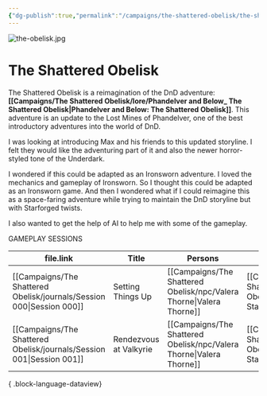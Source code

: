 ```yaml
---
{"dg-publish":true,"permalink":"/campaigns/the-shattered-obelisk/the-shattered-obelisk/","noteIcon":""}
---
```


![the-obelisk.jpg](/img/user/Campaigns/The%20Shattered%20Obelisk/images/the-obelisk.jpg)

# The Shattered Obelisk

The Shattered Obelisk is a reimagination of the DnD adventure: **[[Campaigns/The Shattered Obelisk/lore/Phandelver and Below_ The Shattered Obelisk\|Phandelver and Below: The Shattered Obelisk]]**. This adventure is an update to the Lost Mines of Phandelver, one of the best introductory adventures into the world of DnD.

I was looking at introducing Max and his friends to this updated storyline. I felt they would like the adventuring part of it and also the newer horror-styled tone of the Underdark. 

I wondered if this could be adapted as an Ironsworn adventure. I loved the mechanics and gameplay of Ironsworn. So I thought this could be adapted as an Ironsworn game. And then I wondered what if I could reimagine this as a space-faring adventure while trying to maintain the DnD storyline but with Starforged twists.

I also wanted to get the help of AI to help me with some of the gameplay.


GAMEPLAY SESSIONS


| file.link                                                                | Title                  | Persons                                                                 | Locations                                                                           |
| ------------------------------------------------------------------------ | ---------------------- | ----------------------------------------------------------------------- | ----------------------------------------------------------------------------------- |
| [[Campaigns/The Shattered Obelisk/journals/Session 000\|Session 000]] | Setting Things Up      | [[Campaigns/The Shattered Obelisk/npc/Valera Thorne\|Valera Thorne]] | [[Campaigns/The Shattered Obelisk/locations/Valkyrie Station\|Valkyrie Station]] |
| [[Campaigns/The Shattered Obelisk/journals/Session 001\|Session 001]] | Rendezvous at Valkyrie | [[Campaigns/The Shattered Obelisk/npc/Valera Thorne\|Valera Thorne]] | [[Campaigns/The Shattered Obelisk/locations/Valkyrie Station\|Valkyrie]]         |

{ .block-language-dataview}

